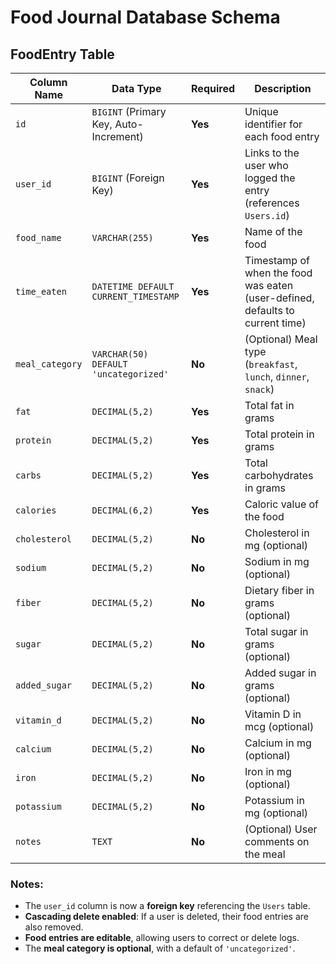 # Food Journal Database Schema

## FoodEntry Table

| Column Name      | Data Type          | Required | Description |
|-----------------|------------------|----------|-------------|
| `id`            | `BIGINT` (Primary Key, Auto-Increment) | **Yes** | Unique identifier for each food entry |
| `user_id`       | `BIGINT` (Foreign Key) | **Yes** | Links to the user who logged the entry (references `Users.id`) |
| `food_name`     | `VARCHAR(255)` | **Yes** | Name of the food |
| `time_eaten`    | `DATETIME DEFAULT CURRENT_TIMESTAMP` | **Yes** | Timestamp of when the food was eaten (user-defined, defaults to current time) |
| `meal_category` | `VARCHAR(50) DEFAULT 'uncategorized'` | **No** | (Optional) Meal type (`breakfast`, `lunch`, `dinner`, `snack`) |
| `fat`           | `DECIMAL(5,2)` | **Yes** | Total fat in grams |
| `protein`       | `DECIMAL(5,2)` | **Yes** | Total protein in grams |
| `carbs`         | `DECIMAL(5,2)` | **Yes** | Total carbohydrates in grams |
| `calories`      | `DECIMAL(6,2)` | **Yes** | Caloric value of the food |
| `cholesterol`   | `DECIMAL(5,2)` | **No** | Cholesterol in mg (optional) |
| `sodium`        | `DECIMAL(5,2)` | **No** | Sodium in mg (optional) |
| `fiber`         | `DECIMAL(5,2)` | **No** | Dietary fiber in grams (optional) |
| `sugar`         | `DECIMAL(5,2)` | **No** | Total sugar in grams (optional) |
| `added_sugar`   | `DECIMAL(5,2)` | **No** | Added sugar in grams (optional) |
| `vitamin_d`     | `DECIMAL(5,2)` | **No** | Vitamin D in mcg (optional) |
| `calcium`       | `DECIMAL(5,2)` | **No** | Calcium in mg (optional) |
| `iron`          | `DECIMAL(5,2)` | **No** | Iron in mg (optional) |
| `potassium`     | `DECIMAL(5,2)` | **No** | Potassium in mg (optional) |
| `notes`         | `TEXT` | **No** | (Optional) User comments on the meal |

### Notes:
- The `user_id` column is now a **foreign key** referencing the `Users` table.
- **Cascading delete enabled**: If a user is deleted, their food entries are also removed.
- **Food entries are editable**, allowing users to correct or delete logs.
- The **meal category is optional**, with a default of `'uncategorized'`.

